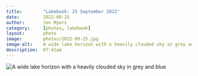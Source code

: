 ```yaml
---
title:        "Lakebook: 25 September 2022"
date:         2022-09-25
author:       Jen Myers
category:     [photos, lakebook]
layout:       photo
image:        photos/2022-09-25.jpg
image-alt:    A wide lake horizon with a heavily clouded sky in grey and blue
description:  07:41am
---
```


<div><img alt="A wide lake horizon with a heavily clouded sky in grey and blue" src="{{ site.baseurl }}/images/photos/2022-09-25.jpg" /></div>
